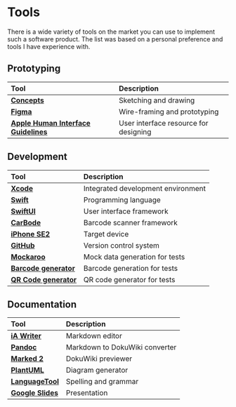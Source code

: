 # Tools

There is a wide variety of tools on the market you can use to implement such a software product. The list was based on a personal preference and tools I have experience with.

## Prototyping

| Tool | Description |
|:--|:--|
| [**Concepts**](https://concepts.app/en/) | Sketching and drawing |
| [**Figma**](https://www.figma.com) | Wire-framing and prototyping |
| [**Apple Human Interface Guidelines**](https://developer.apple.com/design/human-interface-guidelines/) | User interface resource for designing |

## Development

| Tool | Description |
|:--|:--|
| [**Xcode**](https://developer.apple.com/xcode/) | Integrated development environment |
| [**Swift**](https://developer.apple.com/swift/) | Programming language |
| [**SwiftUI**](https://developer.apple.com/xcode/swiftui/) | User interface framework |
| [**CarBode**](https://github.com/heart/CarBode-Barcode-Scanner-For-SwiftUI) | Barcode scanner framework |
| [**iPhone SE2**](https://www.apple.com/iphone-se/) | Target device |
| [**GitHub**](https://github.com) | Version control system |
| [**Mockaroo**](https://www.mockaroo.com) | Mock data generation for tests |
| [**Barcode generator**](http://www.barcodez.net) | Barcode generation for tests |
| [**QR Code generator**](https://qrexplore.com/generate/) | QR code generator for tests |

## Documentation

| Tool | Description |
|:--|:--|
| [**iA Writer**](https://ia.net/writer) | Markdown editor |
| [**Pandoc**](https://pandoc.org) | Markdown to DokuWiki converter |
| [**Marked 2**](https://marked2app.com) | DokuWiki previewer |
| [**PlantUML**](https://plantuml.com) | Diagram generator |
| [**LanguageTool**](https://languagetool.org) | Spelling and grammar |
| [**Google Slides**](https://www.google.com/slides/about/) | Presentation |